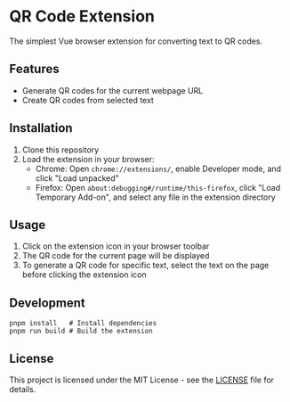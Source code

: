 # QR Code Extension

The simplest Vue browser extension for converting text to QR codes.

## Features

- Generate QR codes for the current webpage URL
- Create QR codes from selected text

## Installation

1. Clone this repository
2. Load the extension in your browser:
   - Chrome: Open `chrome://extensions/`, enable Developer mode, and click "Load unpacked"
   - Firefox: Open `about:debugging#/runtime/this-firefox`, click "Load Temporary Add-on", and select any file in the extension directory

## Usage

1. Click on the extension icon in your browser toolbar
2. The QR code for the current page will be displayed
3. To generate a QR code for specific text, select the text on the page before clicking the extension icon

## Development

```
pnpm install   # Install dependencies
pnpm run build # Build the extension
```

## License

This project is licensed under the MIT License - see the [LICENSE](LICENSE) file for details.
